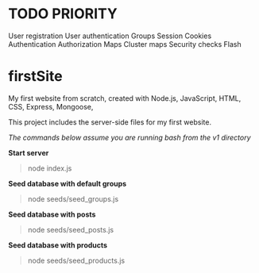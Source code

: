 # TODO PRIORITY
User registration
User authentication
Groups
Session
Cookies
Authentication
Authorization
Maps 
Cluster maps
Security checks
Flash 



# firstSite
My first website from scratch, created with Node.js, JavaScript, HTML, CSS, Express, Mongoose, 

This project includes the server-side files for my first website.

*The commands below assume you are running bash from the v1 directory*

**Start server**
>node index.js

**Seed database with default groups**
>node seeds/seed_groups.js

**Seed database with posts**
>node seeds/seed_posts.js

**Seed database with products**
>node seeds/seed_products.js